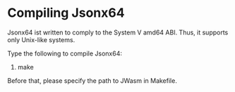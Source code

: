 # Compiling Jsonx64 #

Jsonx64 ist written to comply to the System V amd64 ABI.
Thus, it supports only Unix-like systems.

Type the following to compile Jsonx64:
  1. make

Before that, please specify the path to JWasm in Makefile.